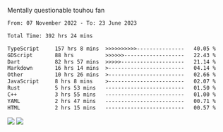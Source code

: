 Mentally questionable touhou fan



<!--START_SECTION:waka-->

```txt
From: 07 November 2022 - To: 23 June 2023

Total Time: 392 hrs 24 mins

TypeScript     157 hrs 8 mins  >>>>>>>>>>---------------   40.05 %
GDScript       88 hrs          >>>>>>-------------------   22.43 %
Dart           82 hrs 57 mins  >>>>>--------------------   21.14 %
Markdown       16 hrs 14 mins  >------------------------   04.14 %
Other          10 hrs 26 mins  >------------------------   02.66 %
JavaScript     8 hrs 8 mins    >------------------------   02.07 %
Rust           5 hrs 53 mins   -------------------------   01.50 %
C++            3 hrs 55 mins   -------------------------   01.00 %
YAML           2 hrs 47 mins   -------------------------   00.71 %
HTML           2 hrs 15 mins   -------------------------   00.57 %
```

<!--END_SECTION:waka-->

![](https://posei.me/horse_going_hard.gif)
![](https://posei.me/horse_going_hard.gif)
